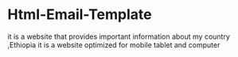 # Html-Email-Template
it is a website that provides important information about my country ,Ethiopia it is a website optimized for mobile tablet and computer  

